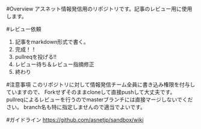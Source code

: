 #Overview
アスネット情報発信用のリポジトリです。記事のレビュー用に使用します。

#レビュー依頼
1. 記事をmarkdown形式で書く。
2. 完成！！
3. pullreqを投げる!!
4. レビュー待ち＆レビュー指摘修正
5. 終わり

#注意事項
 このリポジトリに対して情報発信チーム全員に書き込み権限を付与していますので、
Forkせずそのままcloneして直接pushして大丈夫です。  
pullreqによるレビューを行うのでmasterブランチには直接マージしないでください。
branch名も特に指定しませんので適当でよいです。

#ガイドライン
https://github.com/asnetjp/sandbox/wiki
